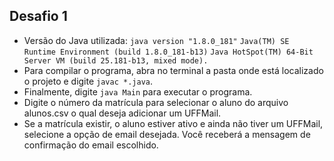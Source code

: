 ﻿## Desafio 1

- Versão do Java utilizada:
`java version "1.8.0_181"`
`Java(TM) SE Runtime Environment (build 1.8.0_181-b13)`
`Java HotSpot(TM) 64-Bit Server VM (build 25.181-b13, mixed mode).`
- Para compilar o programa, abra no terminal a pasta onde está localizado o projeto e digite `javac *.java`.
- Finalmente, digite `java Main` para executar o programa.
- Digite o número da matrícula para selecionar o aluno do arquivo alunos.csv o qual deseja adicionar um UFFMail.
- Se a matrícula existir, o aluno estiver ativo e ainda não tiver um UFFMail, selecione a opção de email desejada. Você receberá a mensagem de confirmação do email escolhido.
